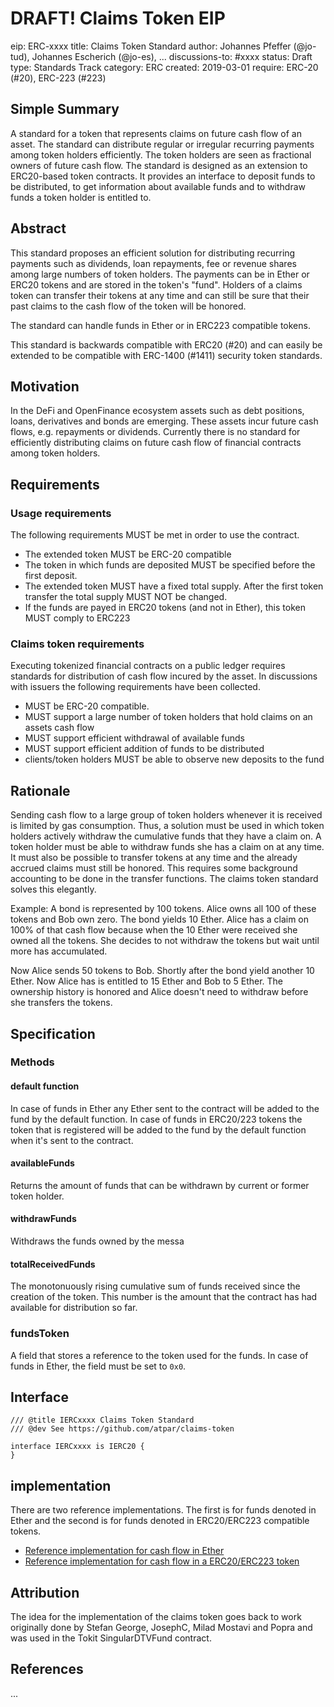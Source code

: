 # DRAFT! Claims Token EIP

eip: ERC-xxxx
title: Claims Token Standard
author: Johannes Pfeffer (@jo-tud), Johannes Escherich (@jo-es), ...
discussions-to: #xxxx
status: Draft
type: Standards Track
category: ERC
created: 2019-03-01
require: ERC-20 (#20), ERC-223 (#223)

## Simple Summary
A standard for a token that represents claims on future cash flow of an asset. The standard can distribute regular or irregular recurring payments among token holders efficiently. The token holders are seen as fractional owners of future cash flow. The standard is designed as an extension to ERC20-based token contracts.
It provides an interface to deposit funds to be distributed, to get information about available funds and to withdraw funds a token holder is entitled to.

## Abstract
This standard proposes an efficient solution for distributing recurring payments such as dividends, loan repayments, fee or revenue shares among large numbers of token holders. The payments can be in Ether or ERC20 tokens and are stored in the token's "fund". Holders of a claims token can transfer their tokens at any time and can still be sure that their past claims to the cash flow of the token will be honored.

The standard can handle funds in Ether or in ERC223 compatible tokens.

This standard is backwards compatible with ERC20 (#20) and can easily be extended to be compatible with ERC-1400 (#1411) security token standards.

## Motivation
In the DeFi and OpenFinance ecosystem assets such as debt positions, loans, derivatives and bonds are emerging. These assets incur future cash flows, e.g. repayments or dividends. Currently there is no standard for efficiently distributing claims on future cash flow of financial contracts among token holders.

## Requirements

### Usage requirements

The following requirements MUST be met in order to use the contract.

* The extended token MUST be ERC-20 compatible
* The token in which funds are deposited MUST be specified before the first deposit.
* The extended token MUST have a fixed total supply. After the first token transfer the total supply MUST NOT be changed.
* If the funds are payed in ERC20 tokens (and not in Ether), this token MUST comply to ERC223

### Claims token requirements

Executing tokenized financial contracts on a public ledger requires standards for distribution of cash flow incured by the asset. In discussions with issuers the following requirements have been collected.

* MUST be ERC-20 compatible.
* MUST support a large number of token holders that hold claims on an assets cash flow
* MUST support efficient withdrawal of available funds
* MUST support efficient addition of funds to be distributed
* clients/token holders MUST be able to observe new deposits to the fund

## Rationale
Sending cash flow to a large group of token holders whenever it is received is limited by gas consumption. Thus, a solution must be used in which token holders actively withdraw the cumulative funds that they have a claim on. A token holder must be able to withdraw funds she has a claim on at any time. It must also be possible to transfer tokens at any time and the already accrued claims must still be honored. This requires some background accounting to be done in the transfer functions. The claims token standard solves this elegantly.

Example: A bond is represented by 100 tokens. Alice owns all 100 of these tokens and Bob own zero. The bond yields 10 Ether. Alice has a claim on 100% of that cash flow because when the 10 Ether were received she owned all the tokens. She decides to not withdraw the tokens but wait until more has accumulated.

Now Alice sends 50 tokens to Bob. Shortly after the bond yield another 10 Ether. Now Alice has is entitled to 15 Ether and Bob to 5 Ether. The ownership history is honored and Alice doesn't need to withdraw before she transfers the tokens.

## Specification

### Methods

#### default function
In case of funds in Ether any Ether sent to the contract will be added to the fund by the default function.
In case of funds in ERC20/223 tokens the token that is registered will be added to the fund by the default function when it's sent to the contract.

#### availableFunds
Returns the amount of funds that can be withdrawn by current or former token holder.

#### withdrawFunds
Withdraws the funds owned by the messa

#### totalReceivedFunds
The monotonuously rising cumulative sum of funds received since the creation of the token. This number is the amount that the contract has had available for distribution so far.

### fundsToken
A field that stores a reference to the token used for the funds. In case of funds in Ether, the field must be set to `0x0`.

## Interface
```
/// @title IERCxxxx Claims Token Standard
/// @dev See https://github.com/atpar/claims-token

interface IERCxxxx is IERC20 {
}
```
## implementation

There are two reference implementations. The first is for funds denoted in Ether and the second is for funds denoted in ERC20/ERC223 compatible tokens.

* [Reference implementation for cash flow in Ether](https://github.com/atpar/claims-token)
* [Reference implementation for cash flow in a ERC20/ERC223 token](https://github.com/atpar/claims-token)

## Attribution
The idea for the implementation of the claims token goes back to work originally done by Stefan George, JosephC, Milad Mostavi and Popra and was used in the Tokit SingularDTVFund contract.

## References
...

